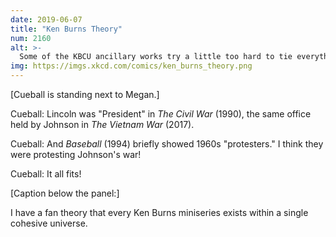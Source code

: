 ```yaml
---
date: 2019-06-07
title: "Ken Burns Theory"
num: 2160
alt: >-
  Some of the KBCU ancillary works try a little too hard to tie everything together. Doris Kearns Goodwin, the sports journalist featured in "Baseball," was somehow ALSO a famous historian who wrote bestselling biographies of Lincoln AND Johnson? Unrealistic.
img: https://imgs.xkcd.com/comics/ken_burns_theory.png
---
```

[Cueball is standing next to Megan.]

Cueball: Lincoln was "President" in *The Civil War* (1990), the same office held by Johnson in *The Vietnam War* (2017).

Cueball: And *Baseball* (1994) briefly showed 1960s "protesters." I think they were protesting Johnson's war!

Cueball: It all fits!

[Caption below the panel:]

I have a fan theory that every Ken Burns miniseries exists within a single cohesive universe.